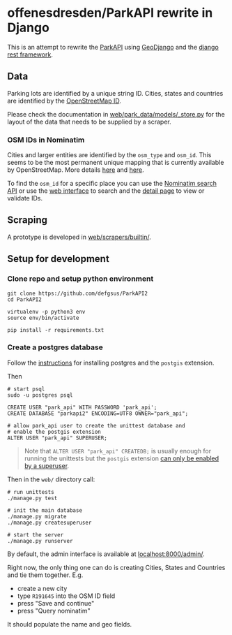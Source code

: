 # offenesdresden/ParkAPI rewrite in Django

This is an attempt to rewrite the [ParkAPI](https://github.com/offenesdresden/ParkAPI/)
using [GeoDjango](https://docs.djangoproject.com/en/3.2/ref/contrib/gis/) and
the [django rest framework](https://www.django-rest-framework.org/).

## Data 

Parking lots are identified by a unique string ID. Cities, states and countries 
are identified by the 
[OpenStreetMap ID](https://wiki.openstreetmap.org/wiki/Persistent_Place_Identifier#Element.27s_OSM_ID). 

Please check the documentation in 
[web/park_data/models/_store.py](web/park_data/models/_store.py) for the 
layout of the data that needs to be supplied by a scraper.


### OSM IDs in Nominatim

Cities and larger entities are identified by the `osm_type` and `osm_id`. This
seems to be the most permanent unique mapping that is currently available 
by OpenStreetMap. More details 
[here](https://nominatim.org/release-docs/develop/api/Output/#place_id-is-not-a-persistent-id) 
and 
[here](https://wiki.openstreetmap.org/wiki/Persistent_Place_Identifier).

To find the `osm_id` for a specific place you can use the 
[Nominatim search API](https://nominatim.org/release-docs/develop/api/Search/)
or use the [web interface](https://nominatim.openstreetmap.org/ui/search.html)
to search and the [detail page](https://nominatim.openstreetmap.org/ui/details.html)
to view or validate IDs.


## Scraping

A prototype is developed in [web/scrapers/builtin/](web/scrapers/builtin/).


## Setup for development

### Clone repo and setup python environment

```
git clone https://github.com/defgsus/ParkAPI2
cd ParkAPI2

virtualenv -p python3 env
source env/bin/activate

pip install -r requirements.txt
```

### Create a postgres database

Follow the 
[instructions](https://docs.djangoproject.com/en/3.2/ref/contrib/gis/install/postgis/) 
for installing postgres and the `postgis` extension.

Then 
```
# start psql
sudo -u postgres psql

CREATE USER "park_api" WITH PASSWORD 'park_api';
CREATE DATABASE "parkapi2" ENCODING=UTF8 OWNER="park_api";

# allow park_api user to create the unittest database and 
# enable the postgis extension  
ALTER USER "park_api" SUPERUSER;
```

> Note that `ALTER USER "park_api" CREATEDB;` is usually enough for 
> running the unittests but the `postgis` extension 
> [can only be enabled by a superuser](https://dba.stackexchange.com/questions/175319/postgresql-enabling-extensions-without-super-user/175469#175469).

Then in the `web/` directory call:

```
# run unittests
./manage.py test

# init the main database
./manage.py migrate
./manage.py createsuperuser

# start the server
./manage.py runserver
```

By default, the admin interface is available at 
[localhost:8000/admin/](localhost:8000/admin/). 

Right now, the only thing one can do is creating Cities, States and Countries
and tie them together. E.g.

- create a new city
- type `R191645` into the OSM ID field
- press "Save and continue"
- press "Query nominatim"

It should populate the name and geo fields. 

